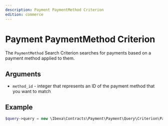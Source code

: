 ```yaml
---
description: Payment PaymentMethod Criterion
edition: commerce
---
```


# Payment PaymentMethod Criterion

The `PaymentMethod` Search Criterion searches for payments based on a payment method applied to them.

## Arguments

- `method_id` - integer that represents an ID of the payment method that you want to match

## Example

``` php
$query->query = new \Ibexa\Contracts\Payment\Payment\Query\Criterion\PaymentMethod(2);
```

